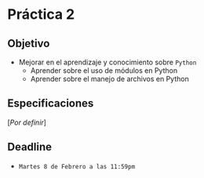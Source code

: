 # Práctica 2

## Objetivo

* Mejorar en el aprendizaje y conocimiento sobre `Python`
  * Aprender sobre el uso de módulos en Python
  * Aprender sobre el manejo de archivos en Python

## Especificaciones

[_Por definir_]

## Deadline

* `Martes 8 de Febrero a las 11:59pm`
